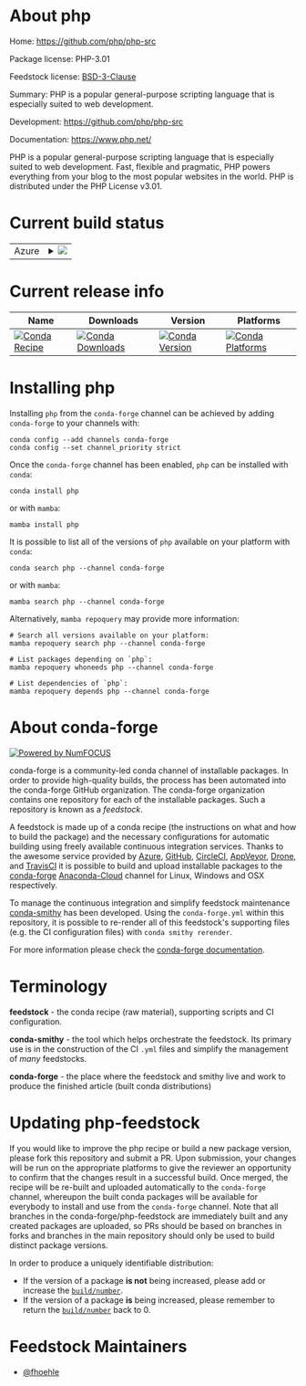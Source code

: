 About php
=========

Home: https://github.com/php/php-src

Package license: PHP-3.01

Feedstock license: [BSD-3-Clause](https://github.com/conda-forge/php-feedstock/blob/main/LICENSE.txt)

Summary: PHP is a popular general-purpose scripting language that is especially suited to web development.

Development: https://github.com/php/php-src

Documentation: https://www.php.net/

PHP is a popular general-purpose scripting language that is especially suited to web development.
Fast, flexible and pragmatic, PHP powers everything from your blog to the most popular websites in the world.
PHP is distributed under the PHP License v3.01.


Current build status
====================


<table>
    
  <tr>
    <td>Azure</td>
    <td>
      <details>
        <summary>
          <a href="https://dev.azure.com/conda-forge/feedstock-builds/_build/latest?definitionId=13446&branchName=main">
            <img src="https://dev.azure.com/conda-forge/feedstock-builds/_apis/build/status/php-feedstock?branchName=main">
          </a>
        </summary>
        <table>
          <thead><tr><th>Variant</th><th>Status</th></tr></thead>
          <tbody><tr>
              <td>linux_64_openssl1.1.1</td>
              <td>
                <a href="https://dev.azure.com/conda-forge/feedstock-builds/_build/latest?definitionId=13446&branchName=main">
                  <img src="https://dev.azure.com/conda-forge/feedstock-builds/_apis/build/status/php-feedstock?branchName=main&jobName=linux&configuration=linux_64_openssl1.1.1" alt="variant">
                </a>
              </td>
            </tr><tr>
              <td>linux_64_openssl3</td>
              <td>
                <a href="https://dev.azure.com/conda-forge/feedstock-builds/_build/latest?definitionId=13446&branchName=main">
                  <img src="https://dev.azure.com/conda-forge/feedstock-builds/_apis/build/status/php-feedstock?branchName=main&jobName=linux&configuration=linux_64_openssl3" alt="variant">
                </a>
              </td>
            </tr><tr>
              <td>osx_64_openssl1.1.1</td>
              <td>
                <a href="https://dev.azure.com/conda-forge/feedstock-builds/_build/latest?definitionId=13446&branchName=main">
                  <img src="https://dev.azure.com/conda-forge/feedstock-builds/_apis/build/status/php-feedstock?branchName=main&jobName=osx&configuration=osx_64_openssl1.1.1" alt="variant">
                </a>
              </td>
            </tr><tr>
              <td>osx_64_openssl3</td>
              <td>
                <a href="https://dev.azure.com/conda-forge/feedstock-builds/_build/latest?definitionId=13446&branchName=main">
                  <img src="https://dev.azure.com/conda-forge/feedstock-builds/_apis/build/status/php-feedstock?branchName=main&jobName=osx&configuration=osx_64_openssl3" alt="variant">
                </a>
              </td>
            </tr>
          </tbody>
        </table>
      </details>
    </td>
  </tr>
</table>

Current release info
====================

| Name | Downloads | Version | Platforms |
| --- | --- | --- | --- |
| [![Conda Recipe](https://img.shields.io/badge/recipe-php-green.svg)](https://anaconda.org/conda-forge/php) | [![Conda Downloads](https://img.shields.io/conda/dn/conda-forge/php.svg)](https://anaconda.org/conda-forge/php) | [![Conda Version](https://img.shields.io/conda/vn/conda-forge/php.svg)](https://anaconda.org/conda-forge/php) | [![Conda Platforms](https://img.shields.io/conda/pn/conda-forge/php.svg)](https://anaconda.org/conda-forge/php) |

Installing php
==============

Installing `php` from the `conda-forge` channel can be achieved by adding `conda-forge` to your channels with:

```
conda config --add channels conda-forge
conda config --set channel_priority strict
```

Once the `conda-forge` channel has been enabled, `php` can be installed with `conda`:

```
conda install php
```

or with `mamba`:

```
mamba install php
```

It is possible to list all of the versions of `php` available on your platform with `conda`:

```
conda search php --channel conda-forge
```

or with `mamba`:

```
mamba search php --channel conda-forge
```

Alternatively, `mamba repoquery` may provide more information:

```
# Search all versions available on your platform:
mamba repoquery search php --channel conda-forge

# List packages depending on `php`:
mamba repoquery whoneeds php --channel conda-forge

# List dependencies of `php`:
mamba repoquery depends php --channel conda-forge
```


About conda-forge
=================

[![Powered by
NumFOCUS](https://img.shields.io/badge/powered%20by-NumFOCUS-orange.svg?style=flat&colorA=E1523D&colorB=007D8A)](https://numfocus.org)

conda-forge is a community-led conda channel of installable packages.
In order to provide high-quality builds, the process has been automated into the
conda-forge GitHub organization. The conda-forge organization contains one repository
for each of the installable packages. Such a repository is known as a *feedstock*.

A feedstock is made up of a conda recipe (the instructions on what and how to build
the package) and the necessary configurations for automatic building using freely
available continuous integration services. Thanks to the awesome service provided by
[Azure](https://azure.microsoft.com/en-us/services/devops/), [GitHub](https://github.com/),
[CircleCI](https://circleci.com/), [AppVeyor](https://www.appveyor.com/),
[Drone](https://cloud.drone.io/welcome), and [TravisCI](https://travis-ci.com/)
it is possible to build and upload installable packages to the
[conda-forge](https://anaconda.org/conda-forge) [Anaconda-Cloud](https://anaconda.org/)
channel for Linux, Windows and OSX respectively.

To manage the continuous integration and simplify feedstock maintenance
[conda-smithy](https://github.com/conda-forge/conda-smithy) has been developed.
Using the ``conda-forge.yml`` within this repository, it is possible to re-render all of
this feedstock's supporting files (e.g. the CI configuration files) with ``conda smithy rerender``.

For more information please check the [conda-forge documentation](https://conda-forge.org/docs/).

Terminology
===========

**feedstock** - the conda recipe (raw material), supporting scripts and CI configuration.

**conda-smithy** - the tool which helps orchestrate the feedstock.
                   Its primary use is in the construction of the CI ``.yml`` files
                   and simplify the management of *many* feedstocks.

**conda-forge** - the place where the feedstock and smithy live and work to
                  produce the finished article (built conda distributions)


Updating php-feedstock
======================

If you would like to improve the php recipe or build a new
package version, please fork this repository and submit a PR. Upon submission,
your changes will be run on the appropriate platforms to give the reviewer an
opportunity to confirm that the changes result in a successful build. Once
merged, the recipe will be re-built and uploaded automatically to the
`conda-forge` channel, whereupon the built conda packages will be available for
everybody to install and use from the `conda-forge` channel.
Note that all branches in the conda-forge/php-feedstock are
immediately built and any created packages are uploaded, so PRs should be based
on branches in forks and branches in the main repository should only be used to
build distinct package versions.

In order to produce a uniquely identifiable distribution:
 * If the version of a package **is not** being increased, please add or increase
   the [``build/number``](https://docs.conda.io/projects/conda-build/en/latest/resources/define-metadata.html#build-number-and-string).
 * If the version of a package **is** being increased, please remember to return
   the [``build/number``](https://docs.conda.io/projects/conda-build/en/latest/resources/define-metadata.html#build-number-and-string)
   back to 0.

Feedstock Maintainers
=====================

* [@fhoehle](https://github.com/fhoehle/)

